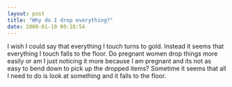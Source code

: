 ```yaml
---
layout: post
title: "Why do I drop everything?"
date: 2008-01-10 09:18:54
---
```

I wish I could say that everything I touch turns to gold. Instead it seems that everything I touch falls to the floor. Do pregnant women drop things more easily or am I just noticing it more because I am pregnant and its not as easy to bend down to pick up the dropped items? Sometime it seems that all I need to do is look at something and it falls to the floor.
